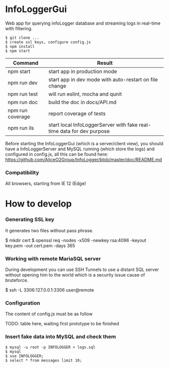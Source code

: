 # InfoLoggerGui

Web app for querying infoLogger database and streaming logs in real-time with filtering.

```
$ git clone ...
$ create ssl keys, configure config.js
$ npm install
$ npm start
```

Command  | Result
------------- | -------------
npm start | start app in production mode
npm run dev | start app in dev mode with auto-restart on file change
npm run test | will run eslint, mocha and qunit
npm run doc | build the doc in docs/API.md
npm run coverage | report coverage of tests
npm run ils | start local InfoLoggerServer with fake real-time data for dev purpose

Before starting the InfoLoggerGui (which is a server/client view), you should have a InfoLoggerServer and MySQL running (which store the logs) and configured in config.js, all this can be found here: https://github.com/AliceO2Group/InfoLogger/blob/master/doc/README.md

### Compatibility

All browsers, starting from IE 12 (Edge)

# How to develop

### Generating SSL key

It generates two files without pass phrase.

$ mkdir cert
$ openssl req -nodes -x509 -newkey rsa:4096 -keyout key.pem -out cert.pem -days 365

### Working with remote MariaSQL server

During development you can use SSH Tunnels to use a distant SQL server without opening him to the world which is a security issue cause of bruteforce.

$ ssh -L 3306:127.0.0.1:3306 user@remote

### Configuration

The content of config.js must be as follow

TODO: table here, waiting first prototype to be finished

### Insert fake data into MySQL and check them

```
$ mysql -u root -p INFOLOGGER < logs.sql
$ mysql
$ use INFOLOGGER;
$ select * from messages limit 10;
```

